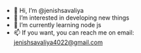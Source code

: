- 👋 Hi, I’m @jenishsavaliya
- 👀 I’m interested in developing new things
- 🌱 I’m currently learning node js
- 📫 If you want, you can reach me on email: jenishsavaliya4022@gmail.com

<!---
jenishsavaliya/jenishsavaliya is a ✨ special ✨ repository because its `README.md` (this file) appears on your GitHub profile.
You can click the Preview link to take a look at your changes.
--->
